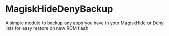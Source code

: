 # MagiskHideDenyBackup
A simple module to backup any apps you have in your MagiskHide or Deny lists for easy restore on new ROM flash
